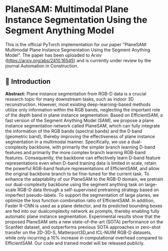 # PlaneSAM: Multimodal Plane Instance Segmentation Using the Segment Anything Model

This is the official PyTorch implementation for our paper "PlaneSAM: Multimodal Plane Instance Segmentation Using the Segment Anything Model". The paper has been uploaded to Arxiv (https://arxiv.org/abs/2410.16545) and is currently under review by the journal Automation in Construction.


## 🔭 Introduction
<strong>Abstract:</strong> Plane instance segmentation from RGB-D data is a crucial research topic for
many downstream tasks, such as indoor 3D reconstruction. However, most existing deep-learning-based methods utilize only information within the RGB bands,
neglecting the important role of the depth band in plane instance segmentation.
Based on EfficientSAM, a fast version of the Segment Anything Model (SAM),
we propose a plane instance segmentation network called PlaneSAM, which can
fully integrate the information of the RGB bands (spectral bands) and the D band
(geometric band), thereby improving the effectiveness of plane instance segmentation in a multimodal manner. Specifically, we use a dual-complexity backbone,
with primarily the simpler branch learning D-band features and primarily the
more complex branch learning RGB-band features. Consequently, the backbone
can effectively learn D-band feature representations even when D-band training
data is limited in scale, retain the powerful RGB-band feature representations of
EfficientSAM, and allow the original backbone branch to be fine-tuned for the current task. To enhance the adaptability of our PlaneSAM to the RGB-D domain,
we pretrain our dual-complexity backbone using the segment anything task on
large-scale RGB-D data through a self-supervised pretraining strategy based on
imperfect pseudo-labels. To support the segmentation of large planes, we optimize
the loss function combination ratio of EfficientSAM. In addition, Faster R-CNN is
used as a plane detector, and its predicted bounding boxes are fed into our dualcomplexity network as prompts, thereby enabling fully automatic plane instance
segmentation. Experimental results show that the proposed PlaneSAM sets a new
state-of-the-art (SOTA) performance on the ScanNet dataset, and outperforms
previous SOTA approaches in zero-shot transfer on the 2D-3D-S, Matterport3D,and ICL-NUIM RGB-D datasets, while only incurring a 10% increase in computational overhead compared to EfficientSAM. Our code and trained model will be
released publicly.

</p>
